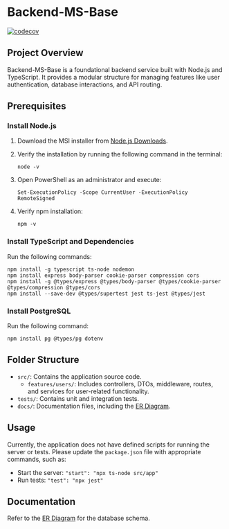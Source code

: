 # Backend-MS-Base

[![codecov](https://codecov.io/github/Practica-Supervisada-UCR-2025/Backend-MS-Analytics/graph/badge.svg?token=FAneFwfwXI)](https://codecov.io/github/Practica-Supervisada-UCR-2025/Backend-MS-Analytics)

## Project Overview
Backend-MS-Base is a foundational backend service built with Node.js and TypeScript. It provides a modular structure for managing features like user authentication, database interactions, and API routing.

## Prerequisites

### Install Node.js
1. Download the MSI installer from [Node.js Downloads](https://nodejs.org/en/download/).

2. Verify the installation by running the following command in the terminal:
   ```
   node -v
   ```
3. Open PowerShell as an administrator and execute:
   ```
   Set-ExecutionPolicy -Scope CurrentUser -ExecutionPolicy RemoteSigned
   ```
4. Verify npm installation:
   ```
   npm -v
   ```

### Install TypeScript and Dependencies
Run the following commands:
```
npm install -g typescript ts-node nodemon
npm install express body-parser cookie-parser compression cors
npm install -g @types/express @types/body-parser @types/cookie-parser @types/compression @types/cors
npm install --save-dev @types/supertest jest ts-jest @types/jest
```

### Install PostgreSQL
Run the following command:
```
npm install pg @types/pg dotenv
```

## Folder Structure
- `src/`: Contains the application source code.
   - `features/users/`: Includes controllers, DTOs, middleware, routes, and services for user-related functionality.
- `tests/`: Contains unit and integration tests.
- `docs/`: Documentation files, including the [ER Diagram](docs/ER_Diagram3.md).

## Usage
Currently, the application does not have defined scripts for running the server or tests. Please update the `package.json` file with appropriate commands, such as:
- Start the server: `"start": "npx ts-node src/app"`
- Run tests: `"test": "npx jest"`

## Documentation
Refer to the [ER Diagram](docs/ER_Diagram3.md) for the database schema.
